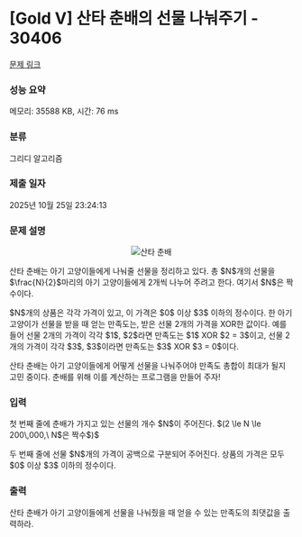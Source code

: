 # [Gold V] 산타 춘배의 선물 나눠주기 - 30406 

[문제 링크](https://www.acmicpc.net/problem/30406) 

### 성능 요약

메모리: 35588 KB, 시간: 76 ms

### 분류

그리디 알고리즘

### 제출 일자

2025년 10월 25일 23:24:13

### 문제 설명

<p style="text-align: center;"><img alt="산타 춘배" src="https://upload.acmicpc.net/5684d96a-d6ae-45ed-a967-dca2028a25d6/-/preview/" style="max-height:300px; object-fit:contain; display:inline-block;"></p>

<p>산타 춘배는 아기 고양이들에게 나눠줄 선물을 정리하고 있다. 총 $N$개의 선물을 $\frac{N}{2}$마리의 아기 고양이들에게 2개씩 나누어 주려고 한다. 여기서 $N$은 짝수이다.</p>

<p>$N$개의 상품은 각각 가격이 있고, 이 가격은 $0$ 이상 $3$ 이하의 정수이다. 한 아기 고양이가 선물을 받을 때 얻는 만족도는, 받은 선물 2개의 가격을 XOR한 값이다. 예를 들어 선물 2개의 가격이 각각 $1$, $2$라면 만족도는 $1$ XOR $2 = 3$이고, 선물 2개의 가격이 각각 $3$, $3$이라면 만족도는 $3$ XOR $3 = 0$이다.</p>

<p>산타 춘배는 아기 고양이들에게 어떻게 선물을 나눠주어야 만족도 총합이 최대가 될지 고민 중이다. 춘배를 위해 이를 계산하는 프로그램을 만들어 주자!</p>

### 입력 

 <p>첫 번째 줄에 춘배가 가지고 있는 선물의 개수 $N$이 주어진다. $(2 \le N \le 200\,000,\ N$은 짝수$)$</p>

<p>두 번째 줄에 선물 $N$개의 가격이 공백으로 구분되어 주어진다. 상품의 가격은 모두 $0$ 이상 $3$ 이하의 정수이다.</p>

### 출력 

 <p>산타 춘배가 아기 고양이들에게 선물을 나눠줬을 때 얻을 수 있는 만족도의 최댓값을 출력하라.</p>

